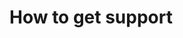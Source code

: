 <!--- See: https://docs.github.com/en/github/building-a-strong-community/adding-support-resources-to-your-project --->

# How to get support
